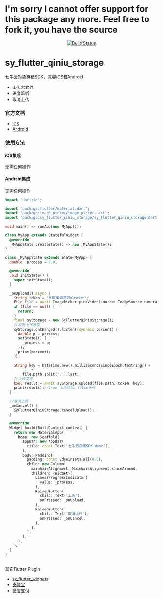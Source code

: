 # I'm sorry I cannot offer support for this package any more. Feel free to fork it, you have the source


<p align="center">
    <a href="https://pub.dev/packages/sy_flutter_qiniu_storage">
        <img src="https://img.shields.io/badge/pub-0.1.4-blue.svg?branch=master" alt="Build Status" />
    </a>
</p>

# sy_flutter_qiniu_storage

七牛云对象存储SDK，兼容iOS和Android
- 上传大文件
- 进度监听
- 取消上传

### 官方文档
- [iOS](https://developer.qiniu.com/kodo/sdk/1240/objc)
- [Android](https://developer.qiniu.com/kodo/sdk/1236/android)

### 使用方法

#### iOS集成
无需任何操作

#### Android集成
无需任何操作

```dart
import 'dart:io';

import 'package:flutter/material.dart';
import 'package:image_picker/image_picker.dart';
import 'package:sy_flutter_qiniu_storage/sy_flutter_qiniu_storage.dart';

void main() => runApp(new MyApp());

class MyApp extends StatefulWidget {
  @override
  _MyAppState createState() => new _MyAppState();
}

class _MyAppState extends State<MyApp> {
  double _process = 0.0;

  @override
  void initState() {
    super.initState();
  }

  _onUpload() async {
    String token = '从服务端获取的token';
    File file = await ImagePicker.pickVideo(source: ImageSource.camera);
    if (file == null) {
      return;
    }
    final syStorage = new SyFlutterQiniuStorage();
    //监听上传进度
    syStorage.onChanged().listen((dynamic percent) {
      double p = percent;
      setState(() {
        _process = p;
      });
      print(percent);
    });

    String key = DateTime.now().millisecondsSinceEpoch.toString() +
        '.' +
        file.path.split('.').last;
    //上传文件
    bool result = await syStorage.upload(file.path, token, key);
    print(result);//true 上传成功，false失败
  }

  //取消上传
  _onCancel() {
    SyFlutterQiniuStorage.cancelUpload();
  }

  @override
  Widget build(BuildContext context) {
    return new MaterialApp(
      home: new Scaffold(
        appBar: new AppBar(
          title: const Text('七牛云存储SDK demo'),
        ),
        body: Padding(
          padding: const EdgeInsets.all(8.0),
          child: new Column(
            mainAxisAlignment: MainAxisAlignment.spaceAround,
            children: <Widget>[
              LinearProgressIndicator(
                value: _process,
              ),
              RaisedButton(
                child: Text('上传'),
                onPressed: _onUpload,
              ),
              RaisedButton(
                child: Text('取消上传'),
                onPressed: _onCancel,
              ),
            ],
          ),
        ),
      ),
    );
  }
}
```

##
其它Flutter Plugin
- [sy_flutter_widgets](https://github.com/lishuhao/sy_flutter_widgets)
- [支付宝](https://github.com/lishuhao/sy_flutter_alipay)
- [微信支付](https://github.com/lishuhao/sy_flutter_wechat)
